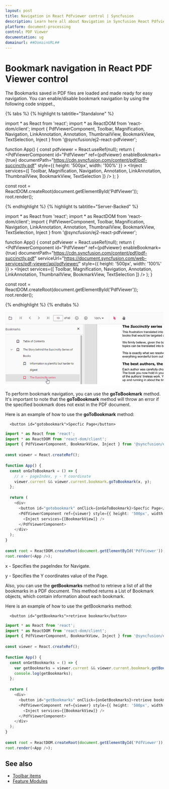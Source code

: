 ```yaml
---
layout: post
title: Navigation in React Pdfviewer control | Syncfusion
description: Learn here all about Navigation in Syncfusion React Pdfviewer control of Syncfusion Essential JS 2 and more.
platform: document-processing
control: PDF Viewer
documentation: ug
domainurl: ##DomainURL##
---
```


# Bookmark navigation in React PDF Viewer control

The Bookmarks saved in PDF files are loaded and made ready for easy navigation.
You can enable/disable bookmark navigation by using the following code snippet.,

{% tabs %}
{% highlight ts tabtitle="Standalone" %}

import * as React from 'react';
import * as ReactDOM from 'react-dom/client';
import {
  PdfViewerComponent,
  Toolbar,
  Magnification,
  Navigation,
  LinkAnnotation,
  Annotation,
  ThumbnailView,
  BookmarkView,
  TextSelection,
  Inject
} from '@syncfusion/ej2-react-pdfviewer';

function App() {
  const pdfviewer = React.useRef(null);
  return (
    <PdfViewerComponent
      id="PdfViewer"
      ref={pdfviewer}
      enableBookmark={true}
      documentPath="https://cdn.syncfusion.com/content/pdf/pdf-succinctly.pdf"
      style={{ height: '500px', width: '100%' }}
    >
      <Inject services={[
        Toolbar,
        Magnification,
        Navigation,
        Annotation,
        LinkAnnotation,
        ThumbnailView,
        BookmarkView,
        TextSelection
      ]} />
    </PdfViewerComponent>
  );
}

const root = ReactDOM.createRoot(document.getElementById('PdfViewer'));
root.render(<App />);

{% endhighlight %}
{% highlight ts tabtitle="Server-Backed" %}

import * as React from 'react';
import * as ReactDOM from 'react-dom/client';
import {
  PdfViewerComponent,
  Toolbar,
  Magnification,
  Navigation,
  LinkAnnotation,
  Annotation,
  ThumbnailView,
  BookmarkView,
  TextSelection,
  Inject
} from '@syncfusion/ej2-react-pdfviewer';

function App() {
  const pdfviewer = React.useRef(null);
  return (
    <PdfViewerComponent
      id="PdfViewer"
      ref={pdfviewer}
      enableBookmark={true}
      documentPath="https://cdn.syncfusion.com/content/pdf/pdf-succinctly.pdf"
      serviceUrl="https://document.syncfusion.com/web-services/pdf-viewer/api/pdfviewer/"
      style={{ height: '500px', width: '100%' }}
    >
      <Inject services={[
        Toolbar,
        Magnification,
        Navigation,
        Annotation,
        LinkAnnotation,
        ThumbnailView,
        BookmarkView,
        TextSelection
      ]} />
    </PdfViewerComponent>
  );
}

const root = ReactDOM.createRoot(document.getElementById('PdfViewer'));
root.render(<App />);

{% endhighlight %}
{% endtabs %}

![Alt text](../images/bookmark.png)

To perform bookmark navigation, you can use the **goToBookmark** method. It's important to note that the **goToBookmark** method will throw an error if the specified bookmark does not exist in the PDF document.

Here is an example of how to use the **goToBookmark** method:

```
  <button id="gotobookmark">Specfic Page</button>
```

```ts
import * as React from 'react';
import * as ReactDOM from 'react-dom/client';
import { PdfViewerComponent, BookmarkView, Inject } from '@syncfusion/ej2-react-pdfviewer';

const viewer = React.createRef();

function App() {
  const onGoToBookmark = () => {
    // x - pageIndex, y - Y coordinate
    viewer.current && viewer.current.bookmark.goToBookmark(x, y);
  };

  return (
    <div>
      <button id="gotobookmark" onClick={onGoToBookmark}>Specfic Page</button>
      <PdfViewerComponent ref={viewer} style={{ height: '500px', width: '100%' }}>
        <Inject services={[BookmarkView]} />
      </PdfViewerComponent>
    </div>
  );
}

const root = ReactDOM.createRoot(document.getElementById('PdfViewer'));
root.render(<App />);
```

x - Specifies the pageIndex for Navigate.

y - Specifies the Y coordinates value of the Page.

Also, you can use the **getBookmarks** method to retrieve a list of all the bookmarks in a PDF document. This method returns a List of Bookmark objects, which contain information about each bookmark.

Here is an example of how to use the getBookmarks method:

```
  <button id="getBookmarks">retrieve bookmark</button>
```

```ts
import * as React from 'react';
import * as ReactDOM from 'react-dom/client';
import { PdfViewerComponent, BookmarkView, Inject } from '@syncfusion/ej2-react-pdfviewer';

const viewer = React.createRef();

function App() {
  const onGetBookmarks = () => {
    var getBookmarks = viewer.current && viewer.current.bookmark.getBookmarks();
    console.log(getBookmarks);
  };

  return (
    <div>
      <button id="getBookmarks" onClick={onGetBookmarks}>retrieve bookmark</button>
      <PdfViewerComponent ref={viewer} style={{ height: '500px', width: '100%' }}>
        <Inject services={[BookmarkView]} />
      </PdfViewerComponent>
    </div>
  );
}

const root = ReactDOM.createRoot(document.getElementById('PdfViewer'));
root.render(<App />);
```

## See also

* [Toolbar items](https://help.syncfusion.com/document-processing/pdf/pdf-viewer/react/toolbar/)
* [Feature Modules](https://help.syncfusion.com/document-processing/pdf/pdf-viewer/react/feature-module/)